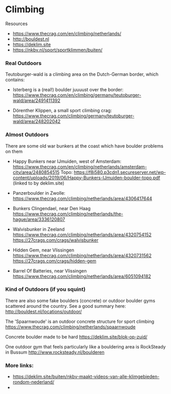 # Climbing 

Resources
- https://www.thecrag.com/en/climbing/netherlands/
- http://bouldest.nl
- https://deklim.site
- https://nkbv.nl/sport/sportklimmen/buiten/

### Real Outdoors

Teutoburger-wald is a climbing area on the Dutch-German border, which contains:

- Isterberg is a (real!) boulder juuuust over the border:
https://www.thecrag.com/en/climbing/germany/teutoburger-wald/area/2491411392

- Dörenther Klippen, a small sport climbing crag:
https://www.thecrag.com/climbing/germany/teutoburger-wald/area/248202042

### Almost Outdoors
There are some old war bunkers at the coast which have boulder problems on them

- Happy Bunkers near IJmuiden, west of Amsterdam:
https://www.thecrag.com/en/climbing/netherlands/amsterdam-city/area/2480854515
Topo: https://f8i580.p3cdn1.secureserver.net/wp-content/uploads/2019/06/Happy-Bunkers-IJmuiden-boulder-topo.pdf (linked to by deklim.site)

- Panzerboulder in Zwolle:
https://www.thecrag.com/climbing/netherlands/area/4306417644

- Bunkers Clingendael, near Den Haag
https://www.thecrag.com/climbing/netherlands/the-hague/area/3336120807

- Walvisbunker in Zeeland
https://www.thecrag.com/climbing/netherlands/area/4320754152
https://27crags.com/crags/walvisbunker

- Hidden Gem, near Vlissingen
https://www.thecrag.com/climbing/netherlands/area/4320731562
https://27crags.com/crags/hidden-gem

- Barrel Of Batteries, near Vlissingen
https://www.thecrag.com/climbing/netherlands/area/6051094182


### Kind of Outdoors (if you squint)
There are also some fake boulders (concrete) or outdoor boulder gyms scattered around the country. See a good summary here:
http://bouldest.nl/locations/outdoor/

The 'Spaarnwoude' is an outdoor concrete structure for sport climbing
https://www.thecrag.com/climbing/netherlands/spaarnwoude

Concrete boulder made to be hard
https://deklim.site/blok-op-zuid/

One outdoor gym that feels particularly like a bouldering area is RockSteady in Bussum
http://www.rocksteady.nl/boulderen


### More links:
- https://deklim.site/buiten/nkbv-maakt-videos-van-alle-klimgebieden-rondom-nederland/
- 